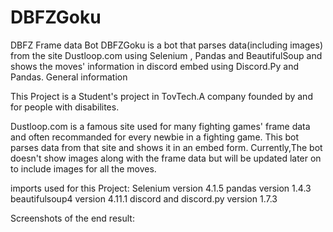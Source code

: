 # DBFZGoku
DBFZ Frame data Bot
DBFZGoku is a bot that parses data(including images) from the site Dustloop.com using Selenium , Pandas and BeautifulSoup and shows the moves' information in discord embed using Discord.Py and Pandas.
General information

This Project is a Student's project in TovTech.A company founded by and for people with disabilites.

Dustloop.com is a famous site used for many fighting games' frame data and often recommanded for every newbie in a fighting game.
This bot parses data from that site and shows it in an embed form.
Currently,The bot doesn't show images along with the frame data but will be updated later on to include images for all the moves.

imports used for this Project:
Selenium version 4.1.5
pandas version 1.4.3
beautifulsoup4 version 4.11.1
discord and discord.py version 1.7.3

Screenshots of the end result:
